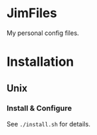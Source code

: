 # JimFiles
My personal config files.

# Installation
## Unix
### Install & Configure
See `./install.sh` for details.
